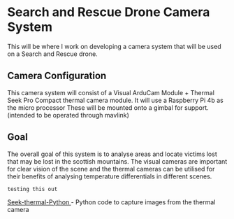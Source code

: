 # Search and Rescue Drone Camera System
This will be where I work on developing a camera system that will be used on a Search and Rescue drone.

## Camera Configuration
This camera system will consist of a Visual ArduCam Module + Thermal Seek Pro Compact thermal camera module.
It will use a Raspberry Pi 4b as the micro processor
These will be mounted onto a gimbal for support. (intended to be operated through mavlink)

## Goal
The overall goal of this system is to analyse areas and locate victims lost that may be lost
in the scottish mountains. 
The visual cameras are important for clear vision of the scene and the thermal cameras can be utilised for 
their benefits of analysing temperature differentials in different scenes.

```
testing this out 
```

[ Seek-thermal-Python ](https://github.com/LaboratoireMecaniqueLille/Seek-thermal-Python/blob/master/seekpro.py ) - Python code to capture images from the thermal camera 
